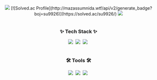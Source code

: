 
<div align="center">
  <img src="https://capsule-render.vercel.app/api?type=wave&color=auto&height=300&section=header&text=SUMIN's%20GITHUB&fontSize=90" />
  [![Solved.ac Profile](http://mazassumnida.wtf/api/v2/generate_badge?boj=su9926)](https://solved.ac/su9926/)
  <img src="https://github-readme-stats.vercel.app/api/top-langs/?username=sumin9926&layout=compact" />
</div>
<br>
<h3 align="center">✨ Tech Stack ✨</h3>
<div align="center">
  <img src="https://img.shields.io/badge/CSS3-1572B6.svg?style=for-the-badge&logo=CSS3&logoColor=white" />&nbsp
  <img src="https://img.shields.io/badge/html5-E34F26.svg?style=for-the-badge&logo=html5&logoColor=white" />&nbsp
  <img src="https://img.shields.io/badge/java-000000.svg?style=for-the-badge&logo=java&logoColor=20232a" />&nbsp
</div>
<br>

<h3 align="center">🛠 Tools 🛠</h3>
<div align="center">
  <img src="https://img.shields.io/badge/git-F05033.svg?style=for-the-badge&logo=git&logoColor=white" />&nbsp
  <img src="https://img.shields.io/badge/github-181717.svg?style=for-the-badge&logo=github&logoColor=white" />&nbsp
  <img src="https://img.shields.io/badge/Notion-F3F3F3.svg?style=for-the-badge&logo=notion&logoColor=black" />&nbsp
</div>

<br>
